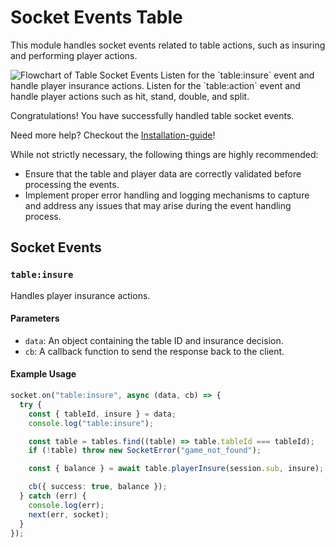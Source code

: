 # Socket Events Table

<primary-label ref="stable"/>
<secondary-label ref="beta"/>

<tldr>
  <p>This module handles socket events related to table actions, such as insuring and performing player actions.</p>
  <img src="flowchart.png" alt="Flowchart of Table Socket Events"/>
</tldr>

<procedure title="To handle table socket events:" id="procedure-id">
   <step>Listen for the `table:insure` event and handle player insurance actions.</step>
   <step>Listen for the `table:action` event and handle player actions such as hit, stand, double, and split.</step>
   <p>Congratulations! You have successfully handled table socket events.</p>
   <p>Need more help? Checkout the <a href="Installation-guide.md">Installation-guide</a>!</p>
</procedure>

While not strictly necessary, the following things are highly recommended:

* Ensure that the table and player data are correctly validated before processing the events.
* Implement proper error handling and logging mechanisms to capture and address any issues that may arise during the event handling process.

## Socket Events

### `table:insure`

Handles player insurance actions.

#### Parameters

- `data`: An object containing the table ID and insurance decision.
- `cb`: A callback function to send the response back to the client.

#### Example Usage

```typescript
socket.on("table:insure", async (data, cb) => {
  try {
    const { tableId, insure } = data;
    console.log("table:insure");

    const table = tables.find((table) => table.tableId === tableId);
    if (!table) throw new SocketError("game_not_found");

    const { balance } = await table.playerInsure(session.sub, insure);

    cb({ success: true, balance });
  } catch (err) {
    console.log(err);
    next(err, socket);
  }
});